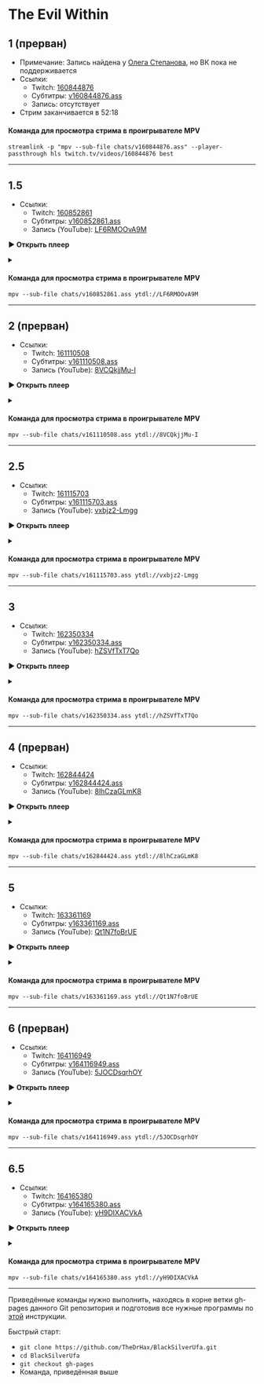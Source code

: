 <!-- video.js -->
<link href="https://cdnjs.cloudflare.com/ajax/libs/video.js/6.3.3/video-js.css" rel="stylesheet">
<script src="https://cdnjs.cloudflare.com/ajax/libs/video.js/6.3.3/video.js"></script>
<!-- videojs-youtube -->
<script src="https://cdnjs.cloudflare.com/ajax/libs/videojs-youtube/2.4.1/Youtube.js"></script>
<!-- libjass -->
<link href="https://cdn.jsdelivr.net/npm/libjass@0.11.0/libjass.css" rel="stylesheet">
<script src="https://cdn.jsdelivr.net/npm/libjass@0.11.0/libjass.js"></script>
<!-- videojs-ass -->
<link href="https://cdn.jsdelivr.net/npm/videojs-ass@0.8.0/src/videojs.ass.css" rel="stylesheet">
<script src="https://cdn.jsdelivr.net/npm/videojs-ass@0.8.0/src/videojs.ass.js"></script>
<!-- videojs-resolution-switcher -->
<script src="https://cdn.jsdelivr.net/npm/videojs-resolution-switcher@0.4.2/lib/videojs-resolution-switcher.min.js"></script>

<style>
  .main-content {
    padding: 2rem;
    max-width: 72rem;
  }
</style>

# The Evil Within
 
## 1 (прерван)

* Примечание: Запись найдена у [Олега Степанова](https://vk.com/sova260480), но ВК пока не поддерживается
* Ссылки:
  * Twitch: [160844876](https://www.twitch.tv/videos/160844876)
  * Субтитры: [v160844876.ass](../chats/v160844876.ass)
  * Запись: отсутствует
* Стрим заканчивается в  <a onclick="player0.currentTime(3138)">52:18</a> 

#### Команда для просмотра стрима в проигрывателе MPV

```
streamlink -p "mpv --sub-file chats/v160844876.ass" --player-passthrough hls twitch.tv/videos/160844876 best
```

---- 
 
## 1.5

* Ссылки:
  * Twitch: [160852861](https://www.twitch.tv/videos/160852861)
  * Субтитры: [v160852861.ass](../chats/v160852861.ass)
  * Запись (YouTube): [LF6RMOOvA9M](https://www.youtube.com/watch?v=LF6RMOOvA9M)

<a onclick="return openPlayer1()" id="button-1">**▶ Открыть плеер**</a>

<script>
  var player1
  function openPlayer1() {
    player1 = videojs("player-1", {
      controls: true, nativeControlsForTouch: false,
      width: 640, height: 360, fluid: true,
      plugins: {
        ass: {
          src: ["../chats/v160852861.ass"],
          delay: -0.1,
        },
        videoJsResolutionSwitcher: {
          default: 'high',
          dynamicLabel: true
        }
      },
      techOrder: ["youtube"],
      sources: [{
        "type": "video/youtube",
        "src": "https://www.youtube.com/watch?v=LF6RMOOvA9M"
      }]
    });
    document.getElementById("spoiler-1").click();
    document.getElementById("button-1").remove();
    return false;
  }
</script>

<details>
  <summary id="spoiler-1"></summary>

  <div class="player-wrapper" style="margin-top: 32px">
    <video id="player-1" class="video-js vjs-default-skin vjs-big-play-centered" />
  </div>
</details> 

#### Команда для просмотра стрима в проигрывателе MPV

```
mpv --sub-file chats/v160852861.ass ytdl://LF6RMOOvA9M
```

---- 
 
## 2 (прерван)

* Ссылки:
  * Twitch: [161110508](https://www.twitch.tv/videos/161110508)
  * Субтитры: [v161110508.ass](../chats/v161110508.ass)
  * Запись (YouTube): [8VCQkjjMu-I](https://www.youtube.com/watch?v=8VCQkjjMu-I)

<a onclick="return openPlayer2()" id="button-2">**▶ Открыть плеер**</a>

<script>
  var player2
  function openPlayer2() {
    player2 = videojs("player-2", {
      controls: true, nativeControlsForTouch: false,
      width: 640, height: 360, fluid: true,
      plugins: {
        ass: {
          src: ["../chats/v161110508.ass"],
          delay: -0.1,
        },
        videoJsResolutionSwitcher: {
          default: 'high',
          dynamicLabel: true
        }
      },
      techOrder: ["youtube"],
      sources: [{
        "type": "video/youtube",
        "src": "https://www.youtube.com/watch?v=8VCQkjjMu-I"
      }]
    });
    document.getElementById("spoiler-2").click();
    document.getElementById("button-2").remove();
    return false;
  }
</script>

<details>
  <summary id="spoiler-2"></summary>

  <div class="player-wrapper" style="margin-top: 32px">
    <video id="player-2" class="video-js vjs-default-skin vjs-big-play-centered" />
  </div>
</details> 

#### Команда для просмотра стрима в проигрывателе MPV

```
mpv --sub-file chats/v161110508.ass ytdl://8VCQkjjMu-I
```

---- 
 
## 2.5

* Ссылки:
  * Twitch: [161115703](https://www.twitch.tv/videos/161115703)
  * Субтитры: [v161115703.ass](../chats/v161115703.ass)
  * Запись (YouTube): [vxbjz2-Lmgg](https://www.youtube.com/watch?v=vxbjz2-Lmgg)

<a onclick="return openPlayer3()" id="button-3">**▶ Открыть плеер**</a>

<script>
  var player3
  function openPlayer3() {
    player3 = videojs("player-3", {
      controls: true, nativeControlsForTouch: false,
      width: 640, height: 360, fluid: true,
      plugins: {
        ass: {
          src: ["../chats/v161115703.ass"],
          delay: -0.1,
        },
        videoJsResolutionSwitcher: {
          default: 'high',
          dynamicLabel: true
        }
      },
      techOrder: ["youtube"],
      sources: [{
        "type": "video/youtube",
        "src": "https://www.youtube.com/watch?v=vxbjz2-Lmgg"
      }]
    });
    document.getElementById("spoiler-3").click();
    document.getElementById("button-3").remove();
    return false;
  }
</script>

<details>
  <summary id="spoiler-3"></summary>

  <div class="player-wrapper" style="margin-top: 32px">
    <video id="player-3" class="video-js vjs-default-skin vjs-big-play-centered" />
  </div>
</details> 

#### Команда для просмотра стрима в проигрывателе MPV

```
mpv --sub-file chats/v161115703.ass ytdl://vxbjz2-Lmgg
```

---- 
 
## 3

* Ссылки:
  * Twitch: [162350334](https://www.twitch.tv/videos/162350334)
  * Субтитры: [v162350334.ass](../chats/v162350334.ass)
  * Запись (YouTube): [hZSVfTxT7Qo](https://www.youtube.com/watch?v=hZSVfTxT7Qo)

<a onclick="return openPlayer4()" id="button-4">**▶ Открыть плеер**</a>

<script>
  var player4
  function openPlayer4() {
    player4 = videojs("player-4", {
      controls: true, nativeControlsForTouch: false,
      width: 640, height: 360, fluid: true,
      plugins: {
        ass: {
          src: ["../chats/v162350334.ass"],
          delay: -0.1,
        },
        videoJsResolutionSwitcher: {
          default: 'high',
          dynamicLabel: true
        }
      },
      techOrder: ["youtube"],
      sources: [{
        "type": "video/youtube",
        "src": "https://www.youtube.com/watch?v=hZSVfTxT7Qo"
      }]
    });
    document.getElementById("spoiler-4").click();
    document.getElementById("button-4").remove();
    return false;
  }
</script>

<details>
  <summary id="spoiler-4"></summary>

  <div class="player-wrapper" style="margin-top: 32px">
    <video id="player-4" class="video-js vjs-default-skin vjs-big-play-centered" />
  </div>
</details> 

#### Команда для просмотра стрима в проигрывателе MPV

```
mpv --sub-file chats/v162350334.ass ytdl://hZSVfTxT7Qo
```

---- 
 
## 4 (прерван)

* Ссылки:
  * Twitch: [162844424](https://www.twitch.tv/videos/162844424)
  * Субтитры: [v162844424.ass](../chats/v162844424.ass)
  * Запись (YouTube): [8lhCzaGLmK8](https://www.youtube.com/watch?v=8lhCzaGLmK8)

<a onclick="return openPlayer5()" id="button-5">**▶ Открыть плеер**</a>

<script>
  var player5
  function openPlayer5() {
    player5 = videojs("player-5", {
      controls: true, nativeControlsForTouch: false,
      width: 640, height: 360, fluid: true,
      plugins: {
        ass: {
          src: ["../chats/v162844424.ass"],
          delay: -0.1,
        },
        videoJsResolutionSwitcher: {
          default: 'high',
          dynamicLabel: true
        }
      },
      techOrder: ["youtube"],
      sources: [{
        "type": "video/youtube",
        "src": "https://www.youtube.com/watch?v=8lhCzaGLmK8"
      }]
    });
    document.getElementById("spoiler-5").click();
    document.getElementById("button-5").remove();
    return false;
  }
</script>

<details>
  <summary id="spoiler-5"></summary>

  <div class="player-wrapper" style="margin-top: 32px">
    <video id="player-5" class="video-js vjs-default-skin vjs-big-play-centered" />
  </div>
</details> 

#### Команда для просмотра стрима в проигрывателе MPV

```
mpv --sub-file chats/v162844424.ass ytdl://8lhCzaGLmK8
```

---- 
 
## 5

* Ссылки:
  * Twitch: [163361169](https://www.twitch.tv/videos/163361169)
  * Субтитры: [v163361169.ass](../chats/v163361169.ass)
  * Запись (YouTube): [Qt1N7foBrUE](https://www.youtube.com/watch?v=Qt1N7foBrUE)

<a onclick="return openPlayer6()" id="button-6">**▶ Открыть плеер**</a>

<script>
  var player6
  function openPlayer6() {
    player6 = videojs("player-6", {
      controls: true, nativeControlsForTouch: false,
      width: 640, height: 360, fluid: true,
      plugins: {
        ass: {
          src: ["../chats/v163361169.ass"],
          delay: -0.1,
        },
        videoJsResolutionSwitcher: {
          default: 'high',
          dynamicLabel: true
        }
      },
      techOrder: ["youtube"],
      sources: [{
        "type": "video/youtube",
        "src": "https://www.youtube.com/watch?v=Qt1N7foBrUE"
      }]
    });
    document.getElementById("spoiler-6").click();
    document.getElementById("button-6").remove();
    return false;
  }
</script>

<details>
  <summary id="spoiler-6"></summary>

  <div class="player-wrapper" style="margin-top: 32px">
    <video id="player-6" class="video-js vjs-default-skin vjs-big-play-centered" />
  </div>
</details> 

#### Команда для просмотра стрима в проигрывателе MPV

```
mpv --sub-file chats/v163361169.ass ytdl://Qt1N7foBrUE
```

---- 
 
## 6 (прерван)

* Ссылки:
  * Twitch: [164116949](https://www.twitch.tv/videos/164116949)
  * Субтитры: [v164116949.ass](../chats/v164116949.ass)
  * Запись (YouTube): [5JOCDsqrhOY](https://www.youtube.com/watch?v=5JOCDsqrhOY)

<a onclick="return openPlayer7()" id="button-7">**▶ Открыть плеер**</a>

<script>
  var player7
  function openPlayer7() {
    player7 = videojs("player-7", {
      controls: true, nativeControlsForTouch: false,
      width: 640, height: 360, fluid: true,
      plugins: {
        ass: {
          src: ["../chats/v164116949.ass"],
          delay: -0.1,
        },
        videoJsResolutionSwitcher: {
          default: 'high',
          dynamicLabel: true
        }
      },
      techOrder: ["youtube"],
      sources: [{
        "type": "video/youtube",
        "src": "https://www.youtube.com/watch?v=5JOCDsqrhOY"
      }]
    });
    document.getElementById("spoiler-7").click();
    document.getElementById("button-7").remove();
    return false;
  }
</script>

<details>
  <summary id="spoiler-7"></summary>

  <div class="player-wrapper" style="margin-top: 32px">
    <video id="player-7" class="video-js vjs-default-skin vjs-big-play-centered" />
  </div>
</details> 

#### Команда для просмотра стрима в проигрывателе MPV

```
mpv --sub-file chats/v164116949.ass ytdl://5JOCDsqrhOY
```

---- 
 
## 6.5

* Ссылки:
  * Twitch: [164165380](https://www.twitch.tv/videos/164165380)
  * Субтитры: [v164165380.ass](../chats/v164165380.ass)
  * Запись (YouTube): [yH9DIXACVkA](https://www.youtube.com/watch?v=yH9DIXACVkA)

<a onclick="return openPlayer8()" id="button-8">**▶ Открыть плеер**</a>

<script>
  var player8
  function openPlayer8() {
    player8 = videojs("player-8", {
      controls: true, nativeControlsForTouch: false,
      width: 640, height: 360, fluid: true,
      plugins: {
        ass: {
          src: ["../chats/v164165380.ass"],
          delay: -0.1,
        },
        videoJsResolutionSwitcher: {
          default: 'high',
          dynamicLabel: true
        }
      },
      techOrder: ["youtube"],
      sources: [{
        "type": "video/youtube",
        "src": "https://www.youtube.com/watch?v=yH9DIXACVkA"
      }]
    });
    document.getElementById("spoiler-8").click();
    document.getElementById("button-8").remove();
    return false;
  }
</script>

<details>
  <summary id="spoiler-8"></summary>

  <div class="player-wrapper" style="margin-top: 32px">
    <video id="player-8" class="video-js vjs-default-skin vjs-big-play-centered" />
  </div>
</details> 

#### Команда для просмотра стрима в проигрывателе MPV

```
mpv --sub-file chats/v164165380.ass ytdl://yH9DIXACVkA
```

---- 
 
Приведённые команды нужно выполнить, находясь в корне ветки gh-pages данного Git репозитория и подготовив все нужные программы по [этой](../tutorials/watch-online.md) инструкции.

Быстрый старт:
* `git clone https://github.com/TheDrHax/BlackSilverUfa.git`
* `cd BlackSilverUfa`
* `git checkout gh-pages`
* Команда, приведённая выше